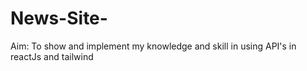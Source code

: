 # News-Site-
Aim:
To show and implement my knowledge and skill in using API's in reactJs and tailwind

